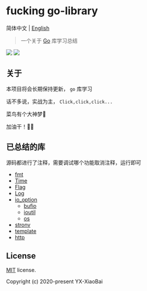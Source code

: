 # fucking go-library

简体中文 | [English](./README.md)

> 一个关于 [Go](https://golang.org/pkg/) 库学习总结

<a href="https://github.com/YX-XiaoBai"><img src="https://img.shields.io/badge/-YX%20XiaoBai-3423A6?style=flat-square&logo=GitHub&logoColor=white"/></a>
<a href="https://blog.csdn.net/weixin_44425934"><img src="https://img.shields.io/badge/CSDN--China-YX%20XiaoBai-D14836?style=flat-square&logo=Blogger&logoColor=#FF5722"/></a>

## 关于

本项目将会长期保持更新， `go` 库学习

话不多说，实战为主， `Click,click,click...`

菜鸟有个大神梦💫

加油干！💪💪

## 已总结的库

源码都进行了注释，需要调试哪个功能取消注释，运行即可

- [fmt](./fmt/fmt.md)
- [Time](./time/time.md)
- [Flag](./flag/flag.md)
- [Log](./log/log.md)
- [io_option](io_option/)
    - [bufio](io_option/bufio/bufio.md)
    - [ioutil](io_option/ioutil/ioutil_.md)
    - [os](io_option/os/os.md)
- [stronv](strconv/strconv.md)
- [template](template/template.md)
- [http](http/http.md)

## License

[MIT](https://github.com/YX-XiaoBai/fucking-py-library) license.

Copyright (c) 2020-present YX-XiaoBai
